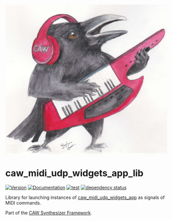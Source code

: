 ![CAW Logo](../assets/logo.png)

# caw_midi_udp_widgets_app_lib

[![Version](https://img.shields.io/crates/v/caw_midi_udp_widgets_app_lib.svg)](https://crates.io/crates/caw_midi_udp_widgets_app_lib)
[![Documentation](https://docs.rs/caw_midi_udp_widgets_app_lib/badge.svg)](https://docs.rs/caw_midi_udp_widgets_app_lib)
[![test](https://github.com/gridbugs/caw/actions/workflows/test.yml/badge.svg)](https://github.com/gridbugs/caw/actions/workflows/test.yml)
[![dependency status](https://deps.rs/repo/github/gridbugs/caw/status.svg)](https://deps.rs/repo/github/gridbugs/caw)

Library for launching instances of
[caw_midi_udp_widgets_app](https://crates.io/crates/caw_midi_udp_widgets_app)
as signals of MIDI commands.

Part of the [CAW Synthesizer Framework](..).
